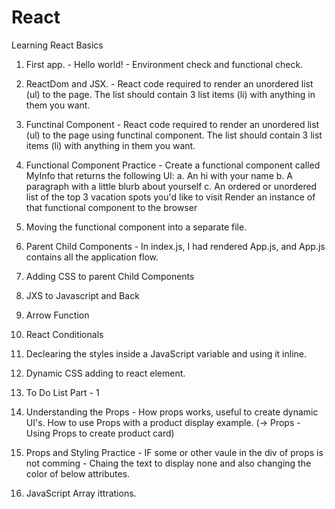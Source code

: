 # React
Learning React Basics


1) First app.  -  Hello world! - Environment check and functional check.


2) ReactDom and JSX. - React code required to render an unordered list (ul) to the page. The list should contain 3 list items (li) with anything in them you want.


3) Functinal Component - React code required to render an unordered list (ul) to the page using functinal component. The list should contain 3 list items (li) with anything in them you want.

4) Functional Component Practice - Create a functional component called MyInfo that returns the following UI:
  a. An hi with your name
  b. A paragraph with a little blurb about yourself 
  c. An ordered or unordered list of the top 3 vacation spots you'd like to visit
  Render an instance of that functional component to the browser
  
5) Moving the functional component into a separate file.

6) Parent Child Components - In index.js, I had rendered App.js, and App.js contains all the application flow.

7) Adding CSS to parent Child Components

8) JXS to Javascript and Back

9) Arrow Function

10) React Conditionals

11) Declearing the styles inside a JavaScript variable and using it inline.

12) Dynamic CSS adding to react element.

13) To Do List Part - 1 

14) Understanding the Props - How props works, useful to create dynamic UI's. How to use Props with a product display example. (-> Props - Using Props to create product card)

15) Props and Styling Practice - IF some or other vaule in the div of props is not comming - Chaing the text to display none and also changing the color of below attributes.

16) JavaScript Array ittrations.

